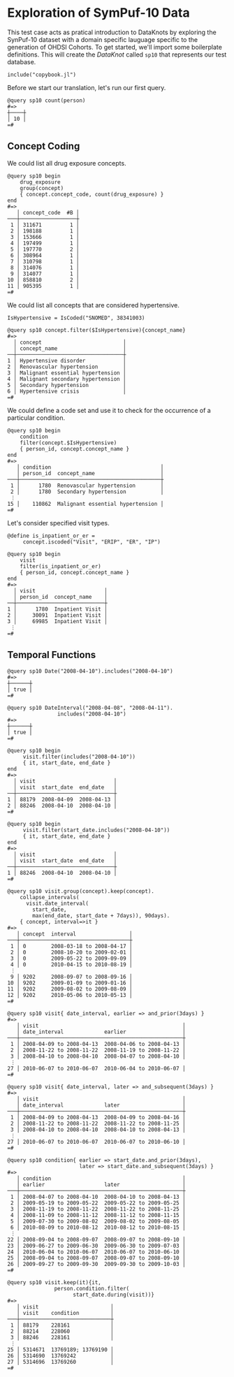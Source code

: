# Exploration of SymPuf-10 Data

This test case acts as pratical introduction to DataKnots by
exploring the SynPuf-10 dataset with a domain specific lauguage
specific to the generation of OHDSI Cohorts. To get started,
we'll import some boilerplate definitions. This will create the
*DataKnot* called `sp10` that represents our test database.

    include("copybook.jl")

Before we start our translation, let's run our first query.

    @query sp10 count(person)
    #=>
    ┼────┼
    │ 10 │
    =#

## Concept Coding

We could list all drug exposure concepts.

    @query sp10 begin
        drug_exposure
        group(concept)
        { concept.concept_code, count(drug_exposure) }
    end
    #=>
       │ concept_code  #B │
    ───┼──────────────────┼
     1 │ 311671         1 │
     2 │ 198188         1 │
     3 │ 153666         1 │
     4 │ 197499         1 │
     5 │ 197770         2 │
     6 │ 308964         1 │
     7 │ 310798         1 │
     8 │ 314076         1 │
     9 │ 314077         1 │
    10 │ 858810         2 │
    11 │ 905395         1 │
    =#

We could list all concepts that are considered hypertensive.

    IsHypertensive = IsCoded("SNOMED", 38341003)

    @query sp10 concept.filter($IsHypertensive){concept_name}
    #=>
      │ concept                          │
      │ concept_name                     │
    ──┼──────────────────────────────────┼
    1 │ Hypertensive disorder            │
    2 │ Renovascular hypertension        │
    3 │ Malignant essential hypertension │
    4 │ Malignant secondary hypertension │
    5 │ Secondary hypertension           │
    6 │ Hypertensive crisis              │
    =#

We could define a code set and use it to check for the occurrence of a
particular condition.

    @query sp10 begin
        condition
        filter(concept.$IsHypertensive)
        { person_id, concept.concept_name }
    end
    #=>
       │ condition                                   │
       │ person_id  concept_name                     │
    ───┼─────────────────────────────────────────────┼
     1 │      1780  Renovascular hypertension        │
     2 │      1780  Secondary hypertension           │
     ⋮
    15 │    110862  Malignant essential hypertension │
    =#

Let's consider specified visit types.

    @define is_inpatient_or_er =
         concept.iscoded("Visit", "ERIP", "ER", "IP")

    @query sp10 begin
        visit
        filter(is_inpatient_or_er)
        { person_id, concept.concept_name }
    end
    #=>
      │ visit                      │
      │ person_id  concept_name    │
    ──┼────────────────────────────┼
    1 │      1780  Inpatient Visit │
    2 │     30091  Inpatient Visit │
    3 │     69985  Inpatient Visit │
     ⋮
    =#

## Temporal Functions

    @query sp10 Date("2008-04-10").includes("2008-04-10")
    #=>
    ┼──────┼
    │ true │
    =#

    @query sp10 DateInterval("2008-04-08", "2008-04-11").
                    includes("2008-04-10")
    #=>
    ┼──────┼
    │ true │
    =#

    @query sp10 begin
         visit.filter(includes("2008-04-10"))
         { it, start_date, end_date }
    end
    #=>
      │ visit                         │
      │ visit  start_date  end_date   │
    ──┼───────────────────────────────┼
    1 │ 88179  2008-04-09  2008-04-13 │
    2 │ 88246  2008-04-10  2008-04-10 │
    =#

    @query sp10 begin
         visit.filter(start_date.includes("2008-04-10"))
         { it, start_date, end_date }
    end
    #=>
      │ visit                         │
      │ visit  start_date  end_date   │
    ──┼───────────────────────────────┼
    1 │ 88246  2008-04-10  2008-04-10 │
    =#

    @query sp10 visit.group(concept).keep(concept).
        collapse_intervals(
          visit.date_interval(
            start_date,
            max(end_date, start_date + 7days)), 90days).
        { concept, interval=>it }
    #=>
       │ concept  interval                 │
    ───┼───────────────────────────────────┼
     1 │ 0        2008-03-18 to 2008-04-17 │
     2 │ 0        2008-10-20 to 2009-02-01 │
     3 │ 0        2009-05-22 to 2009-09-09 │
     4 │ 0        2010-04-15 to 2010-08-19 │
     ⋮
     9 │ 9202     2008-09-07 to 2008-09-16 │
    10 │ 9202     2009-01-09 to 2009-01-16 │
    11 │ 9202     2009-08-02 to 2009-08-09 │
    12 │ 9202     2010-05-06 to 2010-05-13 │
    =#

    @query sp10 visit{ date_interval, earlier => and_prior(3days) }
    #=>
       │ visit                                              │
       │ date_interval             earlier                  │
    ───┼────────────────────────────────────────────────────┼
     1 │ 2008-04-09 to 2008-04-13  2008-04-06 to 2008-04-13 │
     2 │ 2008-11-22 to 2008-11-22  2008-11-19 to 2008-11-22 │
     3 │ 2008-04-10 to 2008-04-10  2008-04-07 to 2008-04-10 │
     ⋮
    27 │ 2010-06-07 to 2010-06-07  2010-06-04 to 2010-06-07 │
    =#

    @query sp10 visit{ date_interval, later => and_subsequent(3days) }
    #=>
       │ visit                                              │
       │ date_interval             later                    │
    ───┼────────────────────────────────────────────────────┼
     1 │ 2008-04-09 to 2008-04-13  2008-04-09 to 2008-04-16 │
     2 │ 2008-11-22 to 2008-11-22  2008-11-22 to 2008-11-25 │
     3 │ 2008-04-10 to 2008-04-10  2008-04-10 to 2008-04-13 │
     ⋮
    27 │ 2010-06-07 to 2010-06-07  2010-06-07 to 2010-06-10 │
    =#

    @query sp10 condition{ earlier => start_date.and_prior(3days),
                           later => start_date.and_subsequent(3days) }
    #=>
       │ condition                                          │
       │ earlier                   later                    │
    ───┼────────────────────────────────────────────────────┼
     1 │ 2008-04-07 to 2008-04-10  2008-04-10 to 2008-04-13 │
     2 │ 2009-05-19 to 2009-05-22  2009-05-22 to 2009-05-25 │
     3 │ 2008-11-19 to 2008-11-22  2008-11-22 to 2008-11-25 │
     4 │ 2008-11-09 to 2008-11-12  2008-11-12 to 2008-11-15 │
     5 │ 2009-07-30 to 2009-08-02  2009-08-02 to 2009-08-05 │
     6 │ 2010-08-09 to 2010-08-12  2010-08-12 to 2010-08-15 │
     ⋮
    22 │ 2008-09-04 to 2008-09-07  2008-09-07 to 2008-09-10 │
    23 │ 2009-06-27 to 2009-06-30  2009-06-30 to 2009-07-03 │
    24 │ 2010-06-04 to 2010-06-07  2010-06-07 to 2010-06-10 │
    25 │ 2008-09-04 to 2008-09-07  2008-09-07 to 2008-09-10 │
    26 │ 2009-09-27 to 2009-09-30  2009-09-30 to 2009-10-03 │
    =#

    @query sp10 visit.keep(it){it,
                   person.condition.filter(
                         start_date.during(visit))}
    #=>
       │ visit                       │
       │ visit    condition          │
    ───┼─────────────────────────────┼
     1 │ 88179    228161             │
     2 │ 88214    228060             │
     3 │ 88246    228161             │
     ⋮
    25 │ 5314671  13769189; 13769190 │
    26 │ 5314690  13769242           │
    27 │ 5314696  13769260           │
    =#
